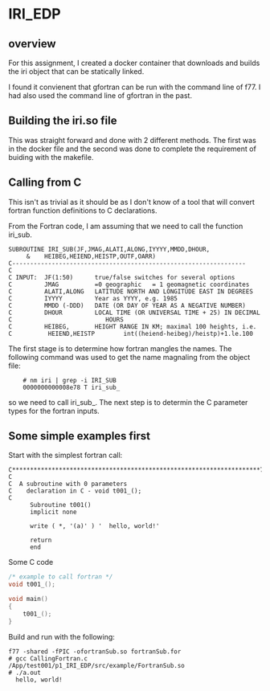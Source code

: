 # IRI_EDP
## overview

For this assignment, I created a docker container that downloads and builds the iri object that can be statically linked.

I found it convienent that gfortran can be run with the command line of f77.  I had also used the command line of gfortran in the past.

## Building the iri.so file

This was straight forward and done with 2 different methods.  The first was in the docker file and the second was done to complete the requirement of buiding with the makefile.

## Calling from C

This isn't as trivial as it should be as I don't know of a tool that will convert fortran function definitions to C declarations.

From the Fortran code, I am assuming that we need to call the function iri_sub.

``` F77
SUBROUTINE IRI_SUB(JF,JMAG,ALATI,ALONG,IYYYY,MMDD,DHOUR,
     &    HEIBEG,HEIEND,HEISTP,OUTF,OARR)
C-----------------------------------------------------------------
C
C INPUT:  JF(1:50)      true/false switches for several options
C         JMAG          =0 geographic   = 1 geomagnetic coordinates
C         ALATI,ALONG   LATITUDE NORTH AND LONGITUDE EAST IN DEGREES
C         IYYYY         Year as YYYY, e.g. 1985
C         MMDD (-DDD)   DATE (OR DAY OF YEAR AS A NEGATIVE NUMBER)
C         DHOUR         LOCAL TIME (OR UNIVERSAL TIME + 25) IN DECIMAL
C                          HOURS
C         HEIBEG,       HEIGHT RANGE IN KM; maximal 100 heights, i.e.
C          HEIEND,HEISTP        int((heiend-heibeg)/heistp)+1.le.100
```

The first stage is to determine how fortran mangles the names.  The following command was used to get the name magnaling from the object file:
```
    # nm iri | grep -i IRI_SUB
    0000000000008e78 T iri_sub_
```
so we need to call iri_sub_.  The next step is to determin the C parameter types for the fortran inputs.

## Some simple examples first

Start with the simplest fortran call:

``` F77
C*********************************************************************72
C
C  A subroutine with 0 parameters
C    declaration in C - void t001_();
C
      Subroutine t001()
      implicit none

      write ( *, '(a)' ) '  hello, world!'

      return
      end
```
Some C code
``` C
/* example to call fortran */
void t001_();

void main()
{
    t001_();
}
```
Build and run with the following:
```
f77 -shared -fPIC -ofortranSub.so fortranSub.for
# gcc CallingFortran.c /App/test001/p1_IRI_EDP/src/example/FortranSub.so
# ./a.out
  hello, world!

```
